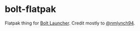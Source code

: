 # bolt-flatpak
Flatpak thing for [Bolt Launcher](https://github.com/Adamcake/Bolt/). Credit mostly to [@nmlynch94](https://github.com/nmlynch94).
